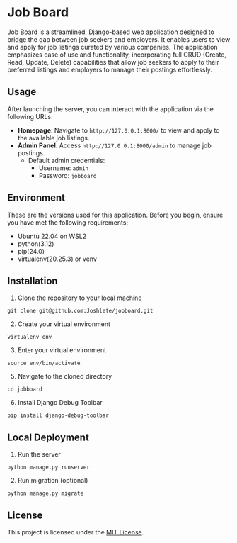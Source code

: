 # Job Board

Job Board is a streamlined, Django-based web application designed to bridge the gap between job seekers and employers. It enables users to view and apply for job listings curated by various companies. The application emphasizes ease of use and functionality, incorporating full CRUD (Create, Read, Update, Delete) capabilities that allow job seekers to apply to their preferred listings and employers to manage their postings effortlessly.

## Usage

After launching the server, you can interact with the application via the following URLs:

- **Homepage**: Navigate to `http://127.0.0.1:8000/` to view and apply to the available job listings.
- **Admin Panel**: Access `http://127.0.0.1:8000/admin` to manage job postings.
  - Default admin credentials:
    - Username: `admin`
    - Password: `jobboard`

## Environment

These are the versions used for this application. Before you begin, ensure you have met the following requirements:

- Ubuntu 22.04 on WSL2
- python(3.12)
- pip(24.0)
- virtualenv(20.25.3) or venv

## Installation

1. Clone the repository to your local machine
```
git clone git@github.com:Joshlete/jobboard.git
```

2. Create your virtual environment
```
virtualenv env
```

3. Enter your virtual environment
```
source env/bin/activate
```

5. Navigate to the cloned directory
```
cd jobboard
```

6. Install Django Debug Toolbar
```
pip install django-debug-toolbar
```
## Local Deployment

1. Run the server
```
python manage.py runserver
```

2. Run migration (optional)
```
python manage.py migrate
```

## License

This project is licensed under the [MIT License](LICENSE).

